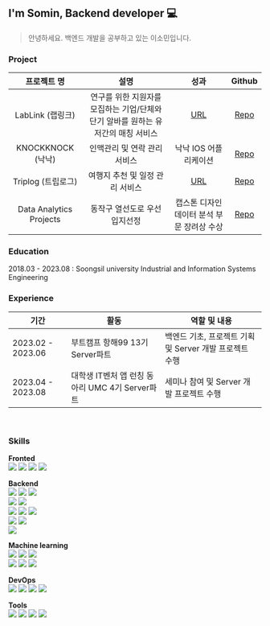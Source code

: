 <!-- <h3> Hi there <img src="https://github.com/ABSphreak/ABSphreak/blob/master/gifs/Hi.gif" width="20"></h3> -->

## I'm Somin, Backend developer 💻
> 안녕하세요. 백엔드 개발을 공부하고 있는 이소민입니다.

### Project

  |프로젝트 명|설명| 성과 | Github |
  |:----:|:----:|:----:|:----:|
  | LabLink (랩링크) | 연구를 위한 지원자를 모집하는 기업/단체와 단기 알바를 원하는 유저간의 매칭 서비스 | [URL](http://lablink.site) | [Repo](https://github.com/LabLink-Project/LabLink-BE)
  | KNOCKKNOCK (낙낙) | 인맥관리 및 연락 관리 서비스 | 낙낙 IOS 어플리케이션 | [Repo](https://github.com/UMC-KnockKnock/Server)
  | Triplog (트립로그) | 여행지 추천 및 일정 관리 서비스 | [URL](http://13.125.234.1:3000) | [Repo](https://github.com/TripLog-project/TripLog_BE)|
  | Data Analytics Projects | 동작구 열선도로 우선 입지선정 | 캡스톤 디자인 데이터 분석 부문 장려상 수상 | [Repo]()

### Education
  2018.03 - 2023.08 : Soongsil university Industrial and Information Systems Engineering

### Experience
  |기간|활동|역할 및 내용|
  |---|----|---|
  |2023.02 - 2023.06|부트캠프 항해99 13기 Server파트|백엔드 기초, 프로젝트 기획 및 Server 개발 프로젝트 수행|
  |2023.04 - 2023.08|대학생 IT벤처 앱 런칭 동아리 UMC 4기 Server파트|세미나 참여 및 Server 개발 프로젝트 수행|



<br> 

### Skills

**Fronted**   
<img src="https://img.shields.io/badge/HTML5-E34F26?style=flat&logo=HTML5&logoColor=white"/> <img src="https://img.shields.io/badge/CSS3-1572B6?style=flat&logo=CSS3&logoColor=white"/> <img src="https://img.shields.io/badge/JavaScript-F7DF1E?style=flat&logo=JavaScript&logoColor=white"/> <img src="https://img.shields.io/badge/React-61DAFB?style=flat&logo=React&logoColor=white"/>

**Backend**   
<img src="https://img.shields.io/badge/Java-007396?style=flat&logo=Java&logoColor=white"/>
<img src="https://img.shields.io/badge/Node.js-339933?style=flat&logo=Node.js&logoColor=white"/>
<img src="https://img.shields.io/badge/Spring_Boot-6DB33F?style=flat&logo=Spring+Boot&logoColor=white"/>
<br>
<img src="https://img.shields.io/badge/JPA-007396?style=flat&logo=Java&logoColor=white"/>
<img src="https://img.shields.io/badge/Querydsl-339933?style=flat&logo=Java&logoColor=white"/>
<br>
<img src="https://img.shields.io/badge/MySQL-4479A1?style=flat&logo=MySQL&logoColor=white"/>
<img src="https://img.shields.io/badge/MongoDB-47A248?style=flat&logo=MongoDB&logoColor=white"/>
<img src="https://img.shields.io/badge/Redis-DC382D?style=flat&logo=Redis&logoColor=white"/>
<br>
<img src="https://img.shields.io/badge/Junit5-25A162?style=flat&logo=JUnit5&logoColor=white"/>
<img src="https://img.shields.io/badge/Mockito-DB1817?style=flat&logo=Mockito&logoColor=white"/>
<br>
<img src="https://img.shields.io/badge/Gradle-02303A?style=flat&logo=Gradle&logoColor=white"/>

**Machine learning**   
<img src="https://img.shields.io/badge/Python-3776AB?style=flat&logo=Python&logoColor=white"/> <img src="https://img.shields.io/badge/R-276DC3?style=flat&logo=R&logoColor=white"/> <img src="https://img.shields.io/badge/pandas-150458?style=flat&logo=pandas&logoColor=white"/>
<br>
<img src="https://img.shields.io/badge/scikit-learn-F7931E?style=flat&logo=scikit-learn&logoColor=white"/>
<img src="https://img.shields.io/badge/TensorFlow-FF6F00?style=flat&logo=TensorFlow&logoColor=white"/>
<img src="https://img.shields.io/badge/NumPy-013243?style=flat&logo=NumPyn&logoColor=white"/>

**DevOps**   
<img src="https://img.shields.io/badge/AWS_EC2-232F3E?style=flat&logo=Amazon+AWS&logoColor=white"/>
<img src="https://img.shields.io/badge/AWS_S3-569A31?style=flat&logo=Amazon+S3&logoColor=white"/>
<img src="https://img.shields.io/badge/AWS_RDS-FF9900?style=flat&logo=Amazon+RDS&logoColor=white"/>
<img src="https://img.shields.io/badge/AWS_CodeDeploy-FF9900?style=flat&logo=Amazon+AWS&logoColor=white"/>

**Tools**   
<img src="https://img.shields.io/badge/Notion-000000?style=flat&logo=Notion&logoColor=white"/>
<img src="https://img.shields.io/badge/Trello-0079BF?style=flat&logo=Trello&logoColor=white"/>
<img src="https://img.shields.io/badge/Figma-F24E1E?style=flat&logo=Figma&logoColor=white"/>
<img src="https://img.shields.io/badge/Slack-4A154B?style=flat&logo=Slack&logoColor=white"/>


<!-- 

<br>

<div align="center">

[![Anurag's GitHub stats](https://github-readme-stats.vercel.app/api?username=thals0)](https://github.com/thals0) -->


<!--![Top Langs](https://github-readme-stats.vercel.app/api/top-langs/?username=thals0) -->
<!-- [![Top Langs](https://github-readme-stats.vercel.app/api/top-langs/?username=thals0&layout=compact)](https://github.com/anuraghazra/github-readme-stats) -->

<!-- <h3 align="center">🛠 Tech Stack 🛠</h3>
<p align="center">
  <img src="https://img.shields.io/badge/Python-3766AB?style=flat-square&logo=Python&logoColor=white"/></a>&nbsp 
  <img src="https://img.shields.io/badge/HTML5-E34F26?style=flat-square&logo=HTML5&logoColor=black"/></a>&nbsp
  <img src="https://img.shields.io/badge/CSS3-1572B6?style=flat-square&logo=CSS3&logoColor=black"/></a>&nbsp
  <img src="https://img.shields.io/badge/SASS-CC6699?style=flat-square&logo=SASS&logoColor=black"/></a>&nbsp
  <img src="https://img.shields.io/badge/Javascript-ffb13b?style=flat-square&logo=javascript&logoColor=white"/></a>&nbsp
  <img src="https://img.shields.io/badge/jQuery-0769AD?style=flat-square&logo=jQuery&logoColor=white"/></a>&nbsp
  <br> 
  <img src="https://img.shields.io/badge/Node.js-339933?style=flat-square&logo=Node.js&logoColor=white"/></a>&nbsp
  <img src="https://img.shields.io/badge/Mysql-E6B91E?style=flat-square&logo=MySql&logoColor=white"/></a>&nbsp
  <img src="https://img.shields.io/badge/Microsoft SQL Server-CC2927?style=flat-square&logo=MySql&logoColor=white"/></a>&nbsp
    <img src="https://img.shields.io/badge/MongoDB-47A248?style=flat-square&logo=MongoDB&logoColor=white"/></a>&nbsp
  <img src="https://img.shields.io/badge/React-61DAFB?style=flat-square&logo=React&logoColor=black"/></a>&nbsp
  <img src="https://img.shields.io/badge/Redux-764ABC?style=flat-square&logo=Redux&logoColor=black"/>&nbsp
  <img src="https://img.shields.io/badge/Bootstrap-7952B3?style=flat-square&logo=Bootstrap&logoColor=black"/></a>&nbsp
  <img src="https://img.shields.io/badge/GitHub-181717?style=flat-square&logo=GitHub&logoColor=white"/></a>&nbsp
  <br>
  <img src="https://img.shields.io/badge/Adobe Photoshop-31A8FF?style=flat-square&logo=Adobe Photoshop&logoColor=white"/></a>&nbsp
  <img src="https://img.shields.io/badge/Adobe Premiere Pro-9999FF?style=flat-square&logo=Adobe Premiere Pro&logoColor=white"/></a>&nbsp
  <img src="https://img.shields.io/badge/Figma-F24E1E?style=flat-square&logoColor=black" "Figma&logoColor=white"/></a>&nbsp
</p>
<br> 

[![Hits](https://hits.seeyoufarm.com/api/count/incr/badge.svg?url=https%3A%2F%2Fgithub.com%2Fthals0&count_bg=%23000000&title_bg=%23000000&icon=github.svg&icon_color=%23E7E7E7&title=GitHub&edge_flat=false)](https://hits.seeyoufarm.com)   [![Solved.acprofile](http://mazassumnida.wtf/api/mini/generate_badge?boj=thals0107)](https://solved.ac/thals0107)

</div> -->

<!--
**thals0/thals0** is a ✨ _special_ ✨ repository because its `README.md` (this file) appears on your GitHub profile.

Here are some ideas to get you started:

- 🔭 I’m currently working on ...
- 🌱 I’m currently learning ...
- 👯 I’m looking to collaborate on ...
- 🤔 I’m looking for help with ...
- 💬 Ask me about ...
- 📫 How to reach me: ...
- 😄 Pronouns: ...
- ⚡ Fun fact: ...
-->
